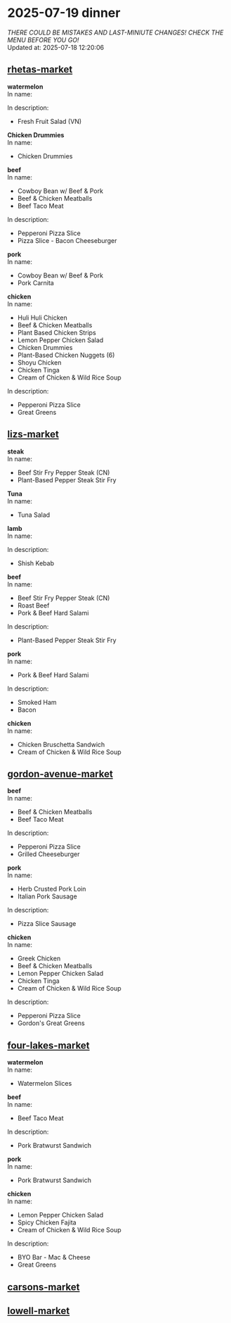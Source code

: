 # 2025-07-19 dinner  
*THERE COULD BE MISTAKES AND LAST-MINIUTE CHANGES! CHECK THE MENU BEFORE YOU GO!*  
Updated at: 2025-07-18 12:20:06  
## [rhetas-market](https://wisc-housingdining.nutrislice.com/menu/rhetas-market/dinner/2025-07-19)  
**watermelon**  
In name:   
  
In description:   
 - Fresh Fruit Salad (VN)  
  
**Chicken Drummies**  
In name:   
 - Chicken Drummies  
  
**beef**  
In name:   
 - Cowboy Bean w/ Beef & Pork  
 - Beef & Chicken Meatballs  
 - Beef Taco Meat  
  
In description:   
 - Pepperoni Pizza Slice  
 - Pizza Slice - Bacon Cheeseburger  
  
**pork**  
In name:   
 - Cowboy Bean w/ Beef & Pork  
 - Pork Carnita  
  
**chicken**  
In name:   
 - Huli Huli Chicken  
 - Beef & Chicken Meatballs  
 - Plant Based Chicken Strips  
 - Lemon Pepper Chicken Salad  
 - Chicken Drummies  
 - Plant-Based Chicken Nuggets (6)  
 - Shoyu Chicken  
 - Chicken Tinga  
 - Cream of Chicken & Wild Rice Soup  
  
In description:   
 - Pepperoni Pizza Slice  
 - Great Greens  
  
## [lizs-market](https://wisc-housingdining.nutrislice.com/menu/lizs-market/dinner/2025-07-19)  
**steak**  
In name:   
 - Beef Stir Fry Pepper Steak (CN)  
 - Plant-Based Pepper Steak Stir Fry  
  
**Tuna**  
In name:   
 - Tuna Salad  
  
**lamb**  
In name:   
  
In description:   
 - Shish Kebab  
  
**beef**  
In name:   
 - Beef Stir Fry Pepper Steak (CN)  
 - Roast Beef  
 - Pork & Beef Hard Salami  
  
In description:   
 - Plant-Based Pepper Steak Stir Fry  
  
**pork**  
In name:   
 - Pork & Beef Hard Salami  
  
In description:   
 - Smoked Ham  
 - Bacon  
  
**chicken**  
In name:   
 - Chicken Bruschetta Sandwich  
 - Cream of Chicken & Wild Rice Soup  
  
## [gordon-avenue-market](https://wisc-housingdining.nutrislice.com/menu/gordon-avenue-market/dinner/2025-07-19)  
**beef**  
In name:   
 - Beef & Chicken Meatballs  
 - Beef Taco Meat  
  
In description:   
 - Pepperoni Pizza Slice  
 - Grilled Cheeseburger  
  
**pork**  
In name:   
 - Herb Crusted Pork Loin  
 - Italian Pork Sausage  
  
In description:   
 - Pizza Slice Sausage  
  
**chicken**  
In name:   
 - Greek Chicken  
 - Beef & Chicken Meatballs  
 - Lemon Pepper Chicken Salad  
 - Chicken Tinga  
 - Cream of Chicken & Wild Rice Soup  
  
In description:   
 - Pepperoni Pizza Slice  
 - Gordon's Great Greens  
  
## [four-lakes-market](https://wisc-housingdining.nutrislice.com/menu/four-lakes-market/dinner/2025-07-19)  
**watermelon**  
In name:   
 - Watermelon Slices  
  
**beef**  
In name:   
 - Beef Taco Meat  
  
In description:   
 - Pork Bratwurst Sandwich  
  
**pork**  
In name:   
 - Pork Bratwurst Sandwich  
  
**chicken**  
In name:   
 - Lemon Pepper Chicken Salad  
 - Spicy Chicken Fajita  
 - Cream of Chicken & Wild Rice Soup  
  
In description:   
 - BYO Bar - Mac & Cheese  
 - Great Greens  
  
## [carsons-market](https://wisc-housingdining.nutrislice.com/menu/carsons-market/dinner/2025-07-19)  
## [lowell-market](https://wisc-housingdining.nutrislice.com/menu/lowell-market/dinner/2025-07-19)  
  
